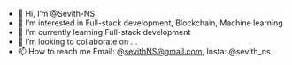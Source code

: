 - 👋 Hi, I’m @Sevith-NS
- 👀 I’m interested in Full-stack development, Blockchain, Machine learning
- 🌱 I’m currently learning Full-stack development
- 💞️ I’m looking to collaborate on ...
- 📫 How to reach me Email: @sevithNS@gmail.com, Insta: @sevith_ns

<!---
Sevith-NS/Sevith-NS is a ✨ special ✨ repository because its `README.md` (this file) appears on your GitHub profile.
You can click the Preview link to take a look at your changes.
--->
